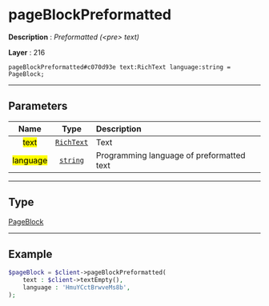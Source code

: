 # pageBlockPreformatted

**Description** : *Preformatted \(&lt;pre&gt; text\)*

**Layer** : 216

```tl
pageBlockPreformatted#c070d93e text:RichText language:string = PageBlock;
```

---

## Parameters

| Name | Type | Description |
| :---: | :---: | :--- |
| <mark>text</mark> | [`RichText`](type/RichText) | Text |
| <mark>language</mark> | [`string`](type/string) | Programming language of preformatted text |

---

## Type

[PageBlock](type/PageBlock)

---

## Example

```php
$pageBlock = $client->pageBlockPreformatted(
	text : $client->textEmpty(),
	language : 'HmuYCctBrwveMs8b',
);
```